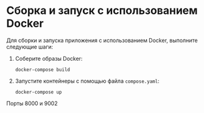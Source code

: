 # Сборка и запуск с использованием Docker

Для сборки и запуска приложения с использованием Docker, выполните следующие шаги:

1. Соберите образы Docker:
   ```
   docker-compose build
   ```
2. Запустите контейнеры с помощью файла `compose.yaml`:
   ```
   docker-compose up
   ```

Порты 8000 и 9002
